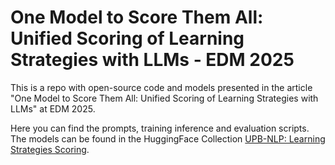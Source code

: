 # One Model to Score Them All: Unified Scoring of Learning Strategies with LLMs - EDM 2025
This is a repo with open-source code and models presented in the article "One Model to Score Them All: Unified Scoring of Learning Strategies with LLMs" at EDM 2025.

Here you can find the prompts, training inference and evaluation scripts. The models can be found in the HuggingFace Collection [UPB-NLP: Learning Strategies Scoring](https://huggingface.co/collections/upb-nlp/learning-strategies-scoring-67aa251fc3396f142f21af8e).
